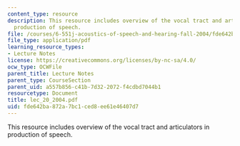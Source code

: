 ```yaml
---
content_type: resource
description: This resource includes overview of the vocal tract and articulators in
  production of speech.
file: /courses/6-551j-acoustics-of-speech-and-hearing-fall-2004/fde642ba872a7bc1ced8ee61e46407d7_lec_20_2004.pdf
file_type: application/pdf
learning_resource_types:
- Lecture Notes
license: https://creativecommons.org/licenses/by-nc-sa/4.0/
ocw_type: OCWFile
parent_title: Lecture Notes
parent_type: CourseSection
parent_uid: a557b856-c41b-7d32-2072-f4cdbd7044b1
resourcetype: Document
title: lec_20_2004.pdf
uid: fde642ba-872a-7bc1-ced8-ee61e46407d7
---
```

This resource includes overview of the vocal tract and articulators in production of speech.